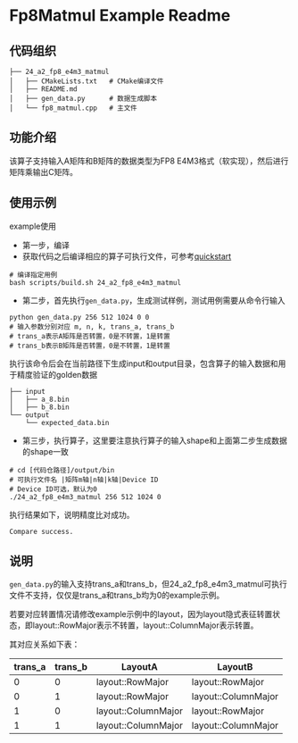# Fp8Matmul Example Readme
## 代码组织
```
├── 24_a2_fp8_e4m3_matmul
│   ├── CMakeLists.txt   # CMake编译文件
│   ├── README.md
│   ├── gen_data.py      # 数据生成脚本
│   └── fp8_matmul.cpp   # 主文件
```
## 功能介绍
该算子支持输入A矩阵和B矩阵的数据类型为FP8 E4M3格式（软实现），然后进行矩阵乘输出C矩阵。
## 使用示例
example使用
- 第一步，编译
- 获取代码之后编译相应的算子可执行文件，可参考[quickstart](../../docs/quickstart.md#算子编译)
```
# 编译指定用例
bash scripts/build.sh 24_a2_fp8_e4m3_matmul
```
- 第二步，首先执行`gen_data.py`，生成测试样例，测试用例需要从命令行输入
```
python gen_data.py 256 512 1024 0 0
# 输入参数分别对应 m, n, k, trans_a, trans_b
# trans_a表示A矩阵是否转置，0是不转置，1是转置
# trans_b表示B矩阵是否转置，0是不转置，1是转置
```
执行该命令后会在当前路径下生成input和output目录，包含算子的输入数据和用于精度验证的golden数据
```
├── input
│   ├── a_8.bin
│   ├── b_8.bin
└── output
    └── expected_data.bin
```

- 第三步，执行算子，这里要注意执行算子的输入shape和上面第二步生成数据的shape一致
```
# cd [代码仓路径]/output/bin
# 可执行文件名 |矩阵m轴|n轴|k轴|Device ID
# Device ID可选，默认为0
./24_a2_fp8_e4m3_matmul 256 512 1024 0
```
执行结果如下，说明精度比对成功。
```
Compare success.
```

## 说明

`gen_data.py`的输入支持trans_a和trans_b，但24_a2_fp8_e4m3_matmul可执行文件不支持，仅仅是trans_a和trans_b均为0的example示例。

若要对应转置情况请修改example示例中的layout，因为layout隐式表征转置状态，即layout::RowMajor表示不转置，layout::ColumnMajor表示转置。

其对应关系如下表：

| trans_a | trans_b | LayoutA             | LayoutB             |
|---------|---------|---------------------|---------------------|
| 0       | 0       | layout::RowMajor    | layout::RowMajor    |
| 0       | 1       | layout::RowMajor    | layout::ColumnMajor |
| 1       | 0       | layout::ColumnMajor | layout::RowMajor    |
| 1       | 1       | layout::ColumnMajor | layout::ColumnMajor |